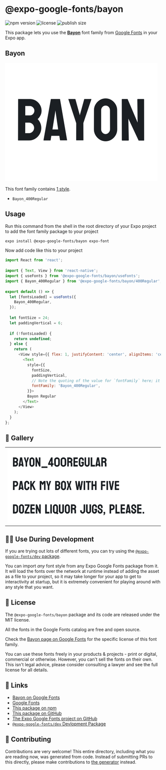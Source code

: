 # @expo-google-fonts/bayon

![npm version](https://flat.badgen.net/npm/v/@expo-google-fonts/bayon)
![license](https://flat.badgen.net/github/license/expo/google-fonts)
![publish size](https://flat.badgen.net/packagephobia/install/@expo-google-fonts/bayon)

This package lets you use the [**Bayon**](https://fonts.google.com/specimen/Bayon) font family from [Google Fonts](https://fonts.google.com/) in your Expo app.

## Bayon

![Bayon](./font-family.png)

This font family contains [1 style](#-gallery).

- `Bayon_400Regular`

## Usage

Run this command from the shell in the root directory of your Expo project to add the font family package to your project
```sh
expo install @expo-google-fonts/bayon expo-font
```

Now add code like this to your project
```js
import React from 'react';

import { Text, View } from 'react-native';
import { useFonts } from '@expo-google-fonts/bayon/useFonts';
import { Bayon_400Regular } from '@expo-google-fonts/bayon/400Regular';

export default () => {
  let [fontsLoaded] = useFonts({
    Bayon_400Regular,
  });

  let fontSize = 24;
  let paddingVertical = 6;

  if (!fontsLoaded) {
    return undefined;
  } else {
    return (
      <View style={{ flex: 1, justifyContent: 'center', alignItems: 'center' }}>
        <Text
          style={{
            fontSize,
            paddingVertical,
            // Note the quoting of the value for `fontFamily` here; it expects a string!
            fontFamily: 'Bayon_400Regular',
          }}>
          Bayon Regular
        </Text>
      </View>
    );
  }
};

```

## 🔡 Gallery


||||
|-|-|-|
|![Bayon_400Regular](./Bayon_400Regular.ttf.png)||||


## 👩‍💻 Use During Development

If you are trying out lots of different fonts, you can try using the [`@expo-google-fonts/dev` package](https://github.com/expo/google-fonts/tree/master/font-packages/dev#readme).

You can import *any* font style from any Expo Google Fonts package from it. It will load the fonts
over the network at runtime instead of adding the asset as a file to your project, so it may take longer
for your app to get to interactivity at startup, but it is extremely convenient
for playing around with any style that you want.

## 📖 License

The `@expo-google-fonts/bayon` package and its code are released under the MIT license.

All the fonts in the Google Fonts catalog are free and open source.

Check the [Bayon page on Google Fonts](https://fonts.google.com/specimen/Bayon) for the specific license of this font family.

You can use these fonts freely in your products & projects - print or digital, commercial or otherwise. However, you can't sell the fonts on their own. This isn't legal advice, please consider consulting a lawyer and see the full license for all details.

## 🔗 Links

- [Bayon on Google Fonts](https://fonts.google.com/specimen/Bayon)
- [Google Fonts](https://fonts.google.com/)
- [This package on npm](https://www.npmjs.com/package/@expo-google-fonts/bayon)
- [This package on GitHub](https://github.com/expo/google-fonts/tree/master/font-packages/bayon)
- [The Expo Google Fonts project on GitHub](https://github.com/expo/google-fonts)
- [`@expo-google-fonts/dev` Devlopment Package](https://github.com/expo/google-fonts/tree/master/font-packages/dev)

## 🤝 Contributing

Contributions are very welcome! This entire directory, including what you are reading now, was generated from code. Instead of submitting PRs to this directly, please make contributions to [the generator](https://github.com/expo/google-fonts/tree/master/packages/generator) instead.
